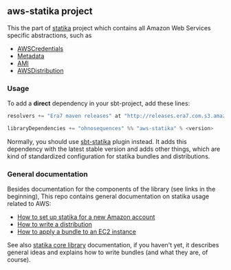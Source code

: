 ## aws-statika project

This the part of [statika](https://github.com/ohnosequences/statika) project which contains all Amazon Web Services specific abstractions, such as

* [AWSCredentials][main/scala/AWSCredentials]
* [Metadata][main/scala/Metadata]
* [AMI][main/scala/AMI]
* [AWSDistribution][main/scala/AWSDistribution]

### Usage

To add a **direct** dependency in your sbt-project, add these lines:

```scala
resolvers += "Era7 maven releases" at "http://releases.era7.com.s3.amazonaws.com"

libraryDependencies += "ohnosequences" %% "aws-statika" % <version>
```

Normally, you should use [sbt-statika](https://github.com/ohnosequences/sbt-statika) plugin instead. It adds this dependency with the latest stable version and adds other things, which are kind of standardized configuration for statika bundles and distributions.

### General documentation

Besides documentation for the components of the library (see links in the beginning), This repo contains general documentation on statika usage related to AWS:

* [How to set up statika for a new Amazon account](docs/how-to-set-up-statika.md)
* [How to write a distribution](docs/how-to-write-a-distribution.md)
* [How to apply a bundle to an EC2 instance](docs/how-to-apply-a-bundle.md)

See also [statika core library](https://github.com/ohnosequences/statika) documentation, if you haven't yet, it describes general ideas and explains how to write bundles (and what they are, of course).


[main/scala/AWSCredentials]: docs/src/main/scala/AWSCredentials.md
[main/scala/Metadata]: docs/src/main/scala/Metadata.md
[main/scala/AMI]: docs/src/main/scala/AMI.md
[main/scala/AWSDistribution]: docs/src/main/scala/AWSDistribution.md
